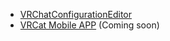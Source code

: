 - [VRChatConfigurationEditor](https://github.com/project-vrcat/VRChatConfigurationEditor)
- [VRCat Mobile APP](https://github.com/project-vrcat/vrcat-mobile) (Coming soon)
